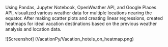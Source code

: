 Using Pandas, Jupyter Notebook, OpenWeather API, and Google Places API, visualized various weather data for multiple locations nearing the equator. After making scatter plots and creating linear regressions, created heatmaps for ideal vacation destinations based on the previous weather analysis and location data. 

![Screenshot] (VacationPy/Vacation_hotels_on_heatmap.png)
